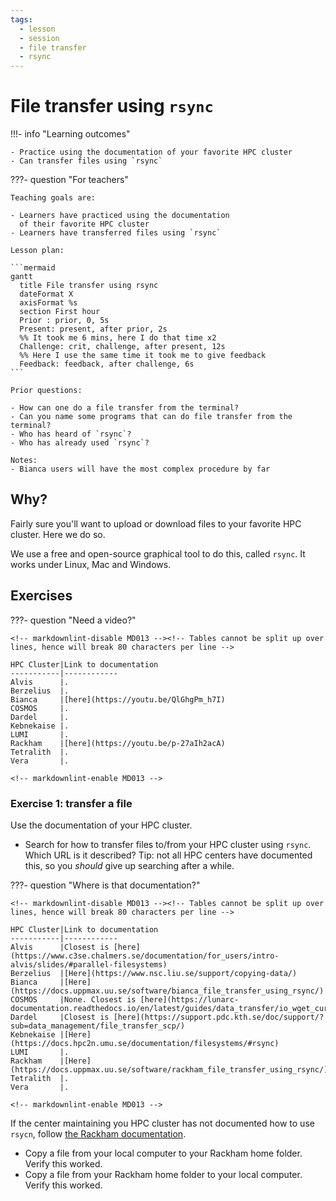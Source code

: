 ```yaml
---
tags:
  - lesson
  - session
  - file transfer
  - rsync
---
```


# File transfer using `rsync`

!!!- info "Learning outcomes"

    - Practice using the documentation of your favorite HPC cluster
    - Can transfer files using `rsync`

???- question "For teachers"

    Teaching goals are:

    - Learners have practiced using the documentation
      of their favorite HPC cluster
    - Learners have transferred files using `rsync`

    Lesson plan:

    ```mermaid
    gantt
      title File transfer using rsync
      dateFormat X
      axisFormat %s
      section First hour
      Prior : prior, 0, 5s
      Present: present, after prior, 2s
      %% It took me 6 mins, here I do that time x2
      Challenge: crit, challenge, after present, 12s
      %% Here I use the same time it took me to give feedback
      Feedback: feedback, after challenge, 6s
    ```

    Prior questions:

    - How can one do a file transfer from the terminal?
    - Can you name some programs that can do file transfer from the terminal?
    - Who has heard of `rsync`?
    - Who has already used `rsync`?

    Notes:
    - Bianca users will have the most complex procedure by far

## Why?

Fairly sure you'll want to upload or download files to your
favorite HPC cluster.
Here we do so.

We use a free and open-source graphical tool to do this,
called `rsync`.
It works under Linux, Mac and Windows.

## Exercises

???- question "Need a video?"

    <!-- markdownlint-disable MD013 --><!-- Tables cannot be split up over lines, hence will break 80 characters per line -->

    HPC Cluster|Link to documentation
    -----------|------------
    Alvis      |.
    Berzelius  |.
    Bianca     |[here](https://youtu.be/QlGhgPm_h7I)
    COSMOS     |.
    Dardel     |.
    Kebnekaise |.
    LUMI       |.
    Rackham    |[here](https://youtu.be/p-27aIh2acA)
    Tetralith  |.
    Vera       |.

    <!-- markdownlint-enable MD013 -->

### Exercise 1: transfer a file

Use the documentation of your HPC cluster.

- Search for how to transfer files to/from your HPC cluster
  using `rsync`. Which URL is it described?
  Tip: not all HPC centers have documented this,
  so you *should* give up searching after a while.

???- question "Where is that documentation?"

    <!-- markdownlint-disable MD013 --><!-- Tables cannot be split up over lines, hence will break 80 characters per line -->

    HPC Cluster|Link to documentation
    -----------|------------
    Alvis      |Closest is [here](https://www.c3se.chalmers.se/documentation/for_users/intro-alvis/slides/#parallel-filesystems)
    Berzelius  |[Here](https://www.nsc.liu.se/support/copying-data/)
    Bianca     |[Here](https://docs.uppmax.uu.se/software/bianca_file_transfer_using_rsync/)
    COSMOS     |None. Closest is [here](https://lunarc-documentation.readthedocs.io/en/latest/guides/data_transfer/io_wget_curl/)
    Dardel     |Closest is [here](https://support.pdc.kth.se/doc/support/?sub=data_management/file_transfer_scp/)
    Kebnekaise |[Here](https://docs.hpc2n.umu.se/documentation/filesystems/#rsync)
    LUMI       |.
    Rackham    |[Here](https://docs.uppmax.uu.se/software/rackham_file_transfer_using_rsync/)
    Tetralith  |.
    Vera       |.

    <!-- markdownlint-enable MD013 -->

If the center maintaining you HPC cluster has not documented how to use
`rsycn`, follow [the Rackham documentation](https://docs.uppmax.uu.se/software/rackham_file_transfer_using_rsync/).

- Copy a file from your local computer to your Rackham home folder. Verify this worked.
- Copy a file from your Rackham home folder to your local computer. Verify this worked.
